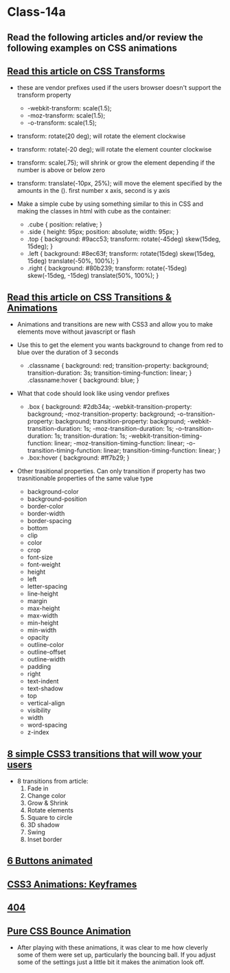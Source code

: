 # Class-14a

## Read the following articles and/or review the following examples on CSS animations

## [Read this article on CSS Transforms](http://learn.shayhowe.com/advanced-html-css/css-transforms/)

- these are vendor prefixes used if the users browser doesn't support the transform property
  - -webkit-transform: scale(1.5);
  - -moz-transform: scale(1.5);
  - -o-transform: scale(1.5);

- transform: rotate(20 deg); will rotate the element clockwise
- transform: rotate(-20 deg); will rotate the element counter clockwise
- transform: scale(.75); will shrink or grow the element depending if the number is above or below zero
- transform: translate(-10px, 25%); will move the element specified by the amounts in the (). first number x axis, second is y axis
- Make a simple cube by using something similar to this in CSS and making the classes in html with cube as the container:
  - .cube {
      position: relative;
    }
  - .side {
      height: 95px;
      position: absolute;
      width: 95px;
    }
  - .top {
      background: #9acc53;
      transform: rotate(-45deg) skew(15deg, 15deg);
    }
  - .left {
      background: #8ec63f;
      transform: rotate(15deg) skew(15deg, 15deg) translate(-50%, 100%);
    }
  - .right {
      background: #80b239;
      transform: rotate(-15deg) skew(-15deg, -15deg) translate(50%, 100%);
    }

## [Read this article on CSS Transitions & Animations](http://learn.shayhowe.com/advanced-html-css/transitions-animations/)

- Animations and transitions are new with CSS3 and allow you to make elements move without javascript or flash
- Use this to get the element you wants background to change from red to blue over the duration of 3 seconds
  - .classname {
        background: red;
        transition-property: background;
        transition-duration: 3s;
        transition-timing-function: linear;
      }
      .classname:hover {
        background: blue;
      }

- What that code should look like using vendor prefixes
  - .box {
        background: #2db34a;
        -webkit-transition-property: background;
          -moz-transition-property: background;
            -o-transition-property: background;
                transition-property: background;
        -webkit-transition-duration: 1s;
          -moz-transition-duration: 1s;
            -o-transition-duration: 1s;
                transition-duration: 1s;
        -webkit-transition-timing-function: linear;
          -moz-transition-timing-function: linear;
            -o-transition-timing-function: linear;
                transition-timing-function: linear;
    }
  - .box:hover {
      background: #ff7b29;
    }

- Other trasitional properties. Can only transition if property has two trasnitionable properties of the same value type
  - background-color
  - background-position
  - border-color
  - border-width
  - border-spacing
  - bottom
  - clip
  - color
  - crop
  - font-size
  - font-weight
  - height
  - left
  - letter-spacing
  - line-height
  - margin
  - max-height
  - max-width
  - min-height
  - min-width
  - opacity
  - outline-color
  - outline-offset
  - outline-width
  - padding
  - right
  - text-indent
  - text-shadow
  - top
  - vertical-align
  - visibility
  - width
  - word-spacing
  - z-index

## [8 simple CSS3 transitions that will wow your users](http://www.webdesignerdepot.com/2014/05/8-simple-css3-transitions-that-will-wow-your-users)

- 8 transitions from article:
  1. Fade in
  2. Change color
  3. Grow & Shrink
  4. Rotate elements
  5. Square to circle
  6. 3D shadow
  7. Swing
  8. Inset border

## [6 Buttons animated](http://codepen.io/retyui/pen/ByoaXV)

## [CSS3 Animations: Keyframes](http://codepen.io/akshaychauhan/pen/oAfae)

## [404](http://codepen.io/kieranfivestars/pen/MYdQxX)

## [Pure CSS Bounce Animation](http://codepen.io/dp_lewis/pen/gCfBv)

- After playing with these animations, it was clear to me how cleverly some of them were set up, particularly the bouncing ball. If you adjust some of the settings just a little bit it makes the animation look off.
